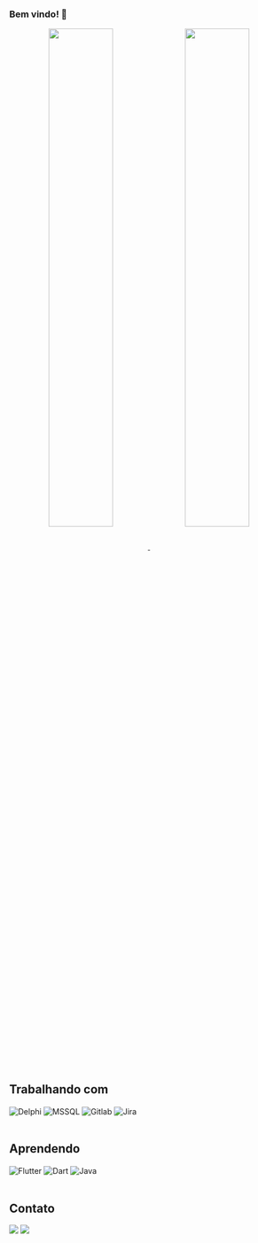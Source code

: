 ### Bem vindo! 👋

<div align="center">
  <a href="https://github.com/joaovalv/github-readme-stats">
  <img align="center" width="48%" src="https://github-readme-stats.vercel.app/api?username=joaovalv&show_icons=true&theme=dark&include_all_commits=true&count_private=true"/>
  </a>
  <a href="https://github.com/joaovalv/convoychat">
  <img align="center" width="48%" src="https://github-readme-stats.vercel.app/api/top-langs/?username=joaovalv&layout=compact&langs_count=7&theme=dark"/>
  </a>
</div>

## 

## Trabalhando com
 <div style="display: inline_block">
  <img align="center" alt="Delphi" src="https://img.shields.io/badge/Delphi_RAD_Studio-B22222?style=for-the-badge&logo=delphi&logoColor=white" />
  <img align="center" alt="MSSQL" src="https://img.shields.io/badge/Microsoft_SQL_Server-CC2927?style=for-the-badge&logo=microsoft-sql-server&logoColor=white" />
  <img align="center" alt="Gitlab" src="https://img.shields.io/badge/GitLab-330F63?style=for-the-badge&logo=gitlab&logoColor=white" />  
  <img align="center" alt="Jira" src="https://img.shields.io/badge/Jira-0052CC?style=for-the-badge&logo=Jira&logoColor=white" />  
 </div><br/>
 
 ## Aprendendo
 <div style="display: inline_block">
  <img align="center" alt="Flutter" src="https://img.shields.io/badge/Flutter-02569B?style=for-the-badge&logo=flutter&logoColor=white" />
  <img align="center" alt="Dart" src="https://img.shields.io/badge/Dart-0175C2?style=for-the-badge&logo=dart&logoColor=white" />
  <img align="center" alt="Java" src="https://img.shields.io/badge/Java-ED8B00?style=for-the-badge&logo=java&logoColor=white" />  
 </div><br/>
  
 ## Contato 
<div> 
  <a href = "mailto:joao.valv@gmail.com"><img src="https://img.shields.io/badge/-Gmail-%23333?style=for-the-badge&logo=gmail&logoColor=white" target="_blank"></a>
  <a href="https://www.linkedin.com/in/joaovalv" target="_blank"><img src="https://img.shields.io/badge/-LinkedIn-%230077B5?style=for-the-badge&logo=linkedin&logoColor=white" target="_blank"></a> 
 
</div>

